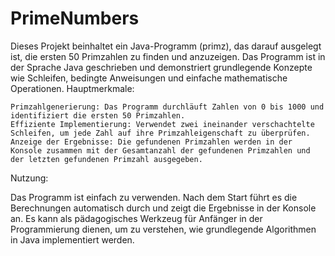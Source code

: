 # PrimeNumbers
Dieses Projekt beinhaltet ein Java-Programm (primz), das darauf ausgelegt ist, die ersten 50 Primzahlen zu finden und anzuzeigen. Das Programm ist in der Sprache Java geschrieben und demonstriert grundlegende Konzepte wie Schleifen, bedingte Anweisungen und einfache mathematische Operationen.
Hauptmerkmale:

    Primzahlgenerierung: Das Programm durchläuft Zahlen von 0 bis 1000 und identifiziert die ersten 50 Primzahlen.
    Effiziente Implementierung: Verwendet zwei ineinander verschachtelte Schleifen, um jede Zahl auf ihre Primzahleigenschaft zu überprüfen.
    Anzeige der Ergebnisse: Die gefundenen Primzahlen werden in der Konsole zusammen mit der Gesamtanzahl der gefundenen Primzahlen und der letzten gefundenen Primzahl ausgegeben.

Nutzung:

Das Programm ist einfach zu verwenden. Nach dem Start führt es die Berechnungen automatisch durch und zeigt die Ergebnisse in der Konsole an. Es kann als pädagogisches Werkzeug für Anfänger in der Programmierung dienen, um zu verstehen, wie grundlegende Algorithmen in Java implementiert werden.
